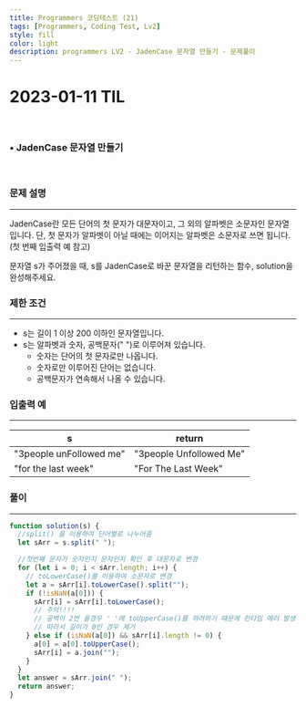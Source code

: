 ```yaml
---
title: Programmers 코딩테스트 (21)
tags: [Programmers, Coding Test, Lv2]
style: fill
color: light
description: programmers LV2 - JadenCase 문자열 만들기 - 문제풀이
---
```


# 2023-01-11 TIL

<br/>

### • JadenCase 문자열 만들기

<br/>

### **문제 설명**

---

JadenCase란 모든 단어의 첫 문자가 대문자이고, 그 외의 알파벳은 소문자인 문자열입니다. 단, 첫 문자가 알파벳이 아닐 때에는 이어지는 알파벳은 소문자로 쓰면 됩니다. (첫 번째 입출력 예 참고)

문자열 s가 주어졌을 때, s를 JadenCase로 바꾼 문자열을 리턴하는 함수, solution을 완성해주세요.

### 제한 조건

---

- s는 길이 1 이상 200 이하인 문자열입니다.
- s는 알파벳과 숫자, 공백문자(" ")로 이루어져 있습니다.
  - 숫자는 단어의 첫 문자로만 나옵니다.
  - 숫자로만 이루어진 단어는 없습니다.
  - 공백문자가 연속해서 나올 수 있습니다.

### 입출력 예

---

| s                       | return                  |
| ----------------------- | ----------------------- |
| "3people unFollowed me" | "3people Unfollowed Me" |
| "for the last week"     | "For The Last Week"     |

### 풀이

---

```jsx
function solution(s) {
  //split() 을 이용하여 단어별로 나누어줌
  let sArr = s.split(" ");

  //첫번째 문자가 숫자인지 문자인지 확인 후 대문자로 변경
  for (let i = 0; i < sArr.length; i++) {
    // toLowerCase()를 이용하여 소문자로 변경
    let a = sArr[i].toLowerCase().split("");
    if (!isNaN(a[0])) {
      sArr[i] = sArr[i].toLowerCase();
      // 주의!!!!
      // 공백이 2번 올경우 ' '에 toUpperCase()를 하려하기 때문에 런타임 에러 발생
      // 따라서 길이가 0인 경우 제거
    } else if (isNaN(a[0]) && sArr[i].length != 0) {
      a[0] = a[0].toUpperCase();
      sArr[i] = a.join("");
    }
  }
  let answer = sArr.join(" ");
  return answer;
}
```
